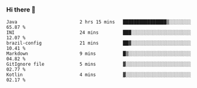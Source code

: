 ### Hi there 👋

<!--START_SECTION:waka-->

```text
Java                       2 hrs 15 mins   ████████████████▒░░░░░░░░   65.87 %
INI                        24 mins         ███░░░░░░░░░░░░░░░░░░░░░░   12.07 %
brazil-config              21 mins         ██▓░░░░░░░░░░░░░░░░░░░░░░   10.41 %
Markdown                   9 mins          █▒░░░░░░░░░░░░░░░░░░░░░░░   04.82 %
GitIgnore file             5 mins          ▓░░░░░░░░░░░░░░░░░░░░░░░░   02.77 %
Kotlin                     4 mins          ▓░░░░░░░░░░░░░░░░░░░░░░░░   02.17 %
```

<!--END_SECTION:waka-->

<!--
**jerry-shao/jerry-shao** is a ✨ _special_ ✨ repository because its `README.md` (this file) appears on your GitHub profile.

Here are some ideas to get you started:

- 🔭 I’m currently working on ...
- 🌱 I’m currently learning ...
- 👯 I’m looking to collaborate on ...
- 🤔 I’m looking for help with ...
- 💬 Ask me about ...
- 📫 How to reach me: ...
- 😄 Pronouns: ...
- ⚡ Fun fact: ...
-->
